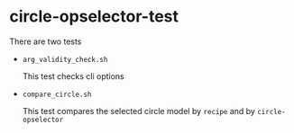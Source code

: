 # circle-opselector-test

There are two tests

- `arg_validity_check.sh`

  This test checks cli options

- `compare_circle.sh`

  This test compares the selected circle model by `recipe` and by `circle-opselector`
